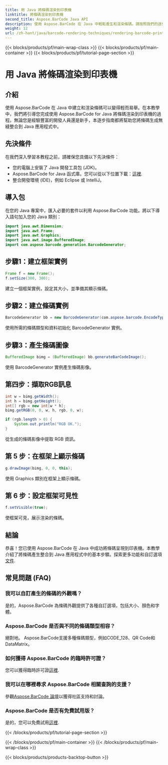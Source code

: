 ```yaml
---
title: 用 Java 將條碼渲染到印表機
linktitle: 將條碼渲染到印表機
second_title: Aspose.BarCode Java API
description: 使用 Aspose.BarCode 在 Java 中輕鬆產生和渲染條碼。請按照我們的逐步指南進行無縫整合。
weight: 12
url: /zh-hant/java/barcode-rendering-techniques/rendering-barcode-printer/
---
```


{{< blocks/products/pf/main-wrap-class >}}
{{< blocks/products/pf/main-container >}}
{{< blocks/products/pf/tutorial-page-section >}}

# 用 Java 將條碼渲染到印表機


## 介紹

使用 Aspose.BarCode 在 Java 中建立和渲染條碼可以變得輕而易舉。在本教學中，我們將引導您完成使用 Aspose.BarCode for Java 將條碼渲染到印表機的過程。無論您是經驗豐富的開發人員還是新手，本逐步指南都將幫助您將條碼生成無縫整合到 Java 應用程式中。

## 先決條件

在我們深入學習本教程之前，請確保您具備以下先決條件：

- 您的電腦上安裝了 Java 開發工具包 (JDK)。
-  Aspose.BarCode for Java 函式庫。您可以從以下位置下載：[這裡](https://releases.aspose.com/barcode/java/).
- 整合開發環境 (IDE)，例如 Eclipse 或 IntelliJ。

## 導入包

在您的 Java 專案中，匯入必要的套件以利用 Aspose.BarCode 功能。將以下導入語句加入您的 Java 類別：

```java
import java.awt.Dimension;
import java.awt.Frame;
import java.awt.Graphics;
import java.awt.image.BufferedImage;
import com.aspose.barcode.generation.BarcodeGenerator;
```

## 步驟1：建立框架實例

```java
Frame f = new Frame();
f.setSize(300, 300);
```

建立一個框架實例，設定其大小，並準備其顯示條碼。

## 步驟2：建立條碼實例

```java
BarcodeGenerator bb = new BarcodeGenerator(com.aspose.barcode.EncodeTypes.CODE_128, "1234567");
```

使用所需的條碼類型和資料初始化 BarcodeGenerator 實例。

## 步驟3：產生條碼圖像

```java
BufferedImage bimg = (BufferedImage) bb.generateBarCodeImage();
```

使用 BarcodeGenerator 實例產生條碼影像。

## 第四步：擷取RGB訊息

```java
int w = bimg.getWidth();
int h = bimg.getHeight();
int[] rgb = new int[w * h];
bimg.getRGB(0, 0, w, h, rgb, 0, w);

if (rgb.length > 0) {
    System.out.println("RGB OK.");
}
```

從生成的條碼影像中提取 RGB 資訊。

## 第 5 步：在框架上顯示條碼

```java
g.drawImage(bimg, 0, 0, this);
```

使用 Graphics 類別在框架上顯示條碼。

## 第 6 步：設定框架可見性

```java
f.setVisible(true);
```

使框架可見，展示渲染的條碼。

## 結論

恭喜！您已使用 Aspose.BarCode 在 Java 中成功將條碼呈現到印表機。本教學介紹了將條碼產生整合到 Java 應用程式中的基本步驟。探索更多功能和自訂選項[文件](https://reference.aspose.com/barcode/java/).

## 常見問題 (FAQ)

### 我可以自訂產生的條碼的外觀嗎？
是的，Aspose.BarCode 為條碼外觀提供了各種自訂選項，包括大小、顏色和字體。

### Aspose.BarCode 是否與不同的條碼類型相容？
絕對地。 Aspose.BarCode支援多種條碼類型，例如CODE_128、QR Code和DataMatrix。

### 如何獲得 Aspose.BarCode 的臨時許可證？
您可以獲得臨時許可證[這裡](https://purchase.aspose.com/temporary-license/).

### 我可以在哪裡尋求 Aspose.BarCode 相關查詢的支援？
參觀[Aspose.BarCode 論壇](https://forum.aspose.com/c/barcode/13)以獲得社區支持和討論。

### Aspose.BarCode 是否有免費試用版？
是的，您可以免費試用[這裡](https://releases.aspose.com/).


{{< /blocks/products/pf/tutorial-page-section >}}

{{< /blocks/products/pf/main-container >}}
{{< /blocks/products/pf/main-wrap-class >}}

{{< blocks/products/products-backtop-button >}}
